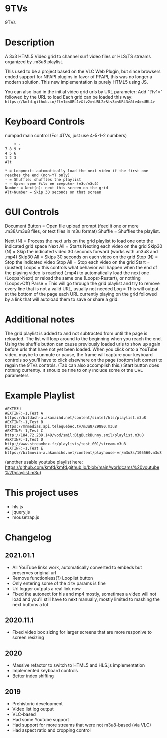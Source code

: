 # 9TVs
9TVs


# Description
A 3x3 HTML5 Video grid to channel surf video files or HLS/TS streams organized by .m3u8 playlist.

This used to be a project based on the VLC Web Plugin, but since browsers ended support for NPAPI plugins in favor of PPAPI, this was no longer a modern solution.
This new implementation is purely HTML5 using JS.

You can also load in the initial video grid urls by URL parameter:
Add "?tv1=" followed by the URL to load
Each grid can be loaded this way:
`https://kmfd.github.io/?tv1=<URL1>&tv2=<URL2>&tv3=<URL3>&tv4=<URL4>`


# Keyboard Controls

numpad main control
(For 4TVs, just use 4-5-1-2 numbers)
```
    * -
7 8 9 +
4 5 6
1 2 3
Alt
```
```
* = Loopnext: automatically load the next video if the first one reaches the end (non-YT only)
- = Shuffle: shuffles the playlist
+ = Open: open file on computer (m3u/m3u8)
Number = Next(n): next this screen on the grid
Alt+Number = Skip 30 seconds on that screen
```

# GUI Controls

Document Button = Open file upload prompt (feed it one or more .m38/.m3u8 files, or text files in m3u format)
Shuffle = Shuffles the playlist.

Next (N) = Process the next urls on the grid playlist to load one onto the indicated grid space
Next All = Starts Nexting each video on the grid
Skip30 (N) = Skip the indicated video 30 seconds forward (works with .m3u8 and .mp4)
Skip30 All = Skips 30 seconds on each video on the grid
Stop (N) = Stop the indicated video
Stop All = Stop each video on the grid
Start = (busted)
Loops = this controls what behavior will happen when the end of the playing video is reached (.mp4) to automatically load the next one (Loops>Next) or reload the same one (Loops>Restart), or nothing (Loops>Off)
Parse = This will go through the grid playlist and try to remove every line that is not a valid URL, usually not needed
Log = This will output at the bottom of the page each URL currently playing on the grid followed by a link that will autoload them to save or share a grid.


# Additional notes
The grid playlist is added to and not subtracted from until the page is reloaded.
The list will loop around to the beginning when you reach the end.
Using the shuffle button can cause previously loaded urls to show up again before urls that have not yet been loaded.
When you click onto a YouTube video, maybe to unmute or pause, the frame will capture your keyboard controls so you'll have to click elsewhere on the page (bottom left corner) to regain the 9TVs controls. (Tab can also accomplish this.)
Start button does nothing currently.
It should be fine to only include some of the URL parameters




# Example Playlist

```
#EXTM3U
#EXTINF:-1,Test A
https://bitdash-a.akamaihd.net/content/sintel/hls/playlist.m3u8
#EXTINF:-1,Test B
https://mnmedias.api.telequebec.tv/m3u8/29880.m3u8
#EXTINF:-1,Test C
http://184.72.239.149/vod/smil:BigBuckBunny.smil/playlist.m3u8
#EXTINF:-1,Test D
http://www.streambox.fr/playlists/test_001/stream.m3u8
#EXTINF:-1,Test E
https://bitmovin-a.akamaihd.net/content/playhouse-vr/m3u8s/105560.m3u8
```
(another usable youtube playlist here: https://github.com/kmfd/kmfd.github.io/blob/main/worldcams%20youtube%20playlist.m3u)


# This project uses
* hls.js
* jquery.js
* mousetrap.js


# Changelog

## 2021.01.1
* All YouTube links work, automatically converted to embeds but preserves original url
* Remove functionless(?) Looplist button
* Only entering some of the 4 tv params is fine
* Url logger outputs a real link now
* Fixed the autonext for hls and mp4 mostly, sometimes a video will not load and you'll still have to next manually, mostly limited to mashing the next buttons a lot

## 2020.11.1
* Fixed video box sizing for larger screens that are more responive to screen resizing

## 2020
* Massive refactor to switch to HTML5 and HLS.js implementation
* Implemented keyboard controls
* Better index shifting

## 2019
* Prehistoric development
* Video list log output
* VLC-based
* Had some Youtube support
* Had support for more streams that were not m3u8-based (via VLC)
* Had aspect ratio and cropping control
